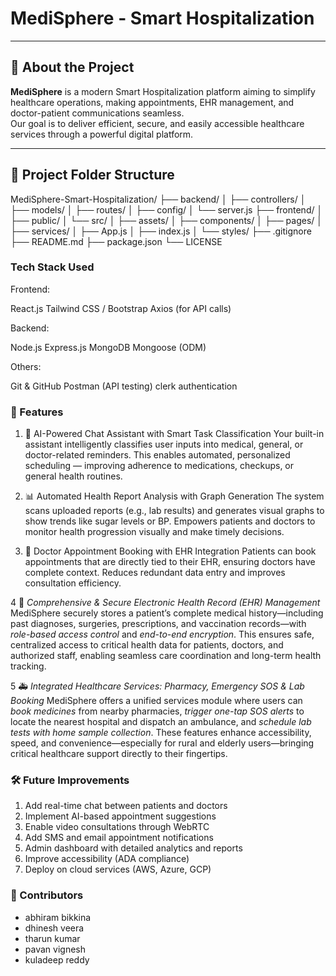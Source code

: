 # MediSphere - Smart Hospitalization



---

## 🏥 About the Project

**MediSphere** is a modern Smart Hospitalization platform aiming to simplify healthcare operations, making appointments, EHR management, and doctor-patient communications seamless.  
Our goal is to deliver efficient, secure, and easily accessible healthcare services through a powerful digital platform.

---

## 📂 Project Folder Structure
MediSphere-Smart-Hospitalization/
├── backend/
│   ├── controllers/
│   ├── models/
│   ├── routes/
│   ├── config/
│   └── server.js
├── frontend/
│   ├── public/
│   └── src/
│       ├── assets/
│       ├── components/
│       ├── pages/
│       ├── services/
│       ├── App.js
│       ├── index.js
│       └── styles/
├── .gitignore
├── README.md
├── package.json
└── LICENSE

### Tech Stack Used


Frontend:


React.js
Tailwind CSS / Bootstrap
Axios (for API calls)

Backend:


Node.js
Express.js
MongoDB
Mongoose (ODM)

Others:


Git & GitHub
Postman (API testing)
clerk authentication



### 🚀 Features

1. 🤖 AI-Powered Chat Assistant with Smart Task Classification
Your built-in assistant intelligently classifies user inputs into medical, general, or doctor-related reminders.
This enables automated, personalized scheduling — improving adherence to medications, checkups, or general health routines.

2. 📊 Automated Health Report Analysis with Graph Generation
The system scans uploaded reports (e.g., lab results) and generates visual graphs to show trends like sugar levels or BP.
Empowers patients and doctors to monitor health progression visually and make timely decisions.

3. 📅 Doctor Appointment Booking with EHR Integration
Patients can book appointments that are directly tied to their EHR, ensuring doctors have complete context.
Reduces redundant data entry and improves consultation efficiency.

4 📁 *Comprehensive & Secure Electronic Health Record (EHR) Management*
MediSphere securely stores a patient’s complete medical history—including past diagnoses, surgeries, prescriptions, and vaccination records—with *role-based access control* and *end-to-end encryption*. This ensures safe, centralized access to critical health data for patients, doctors, and authorized staff, enabling seamless care coordination and long-term health tracking.

5 🚑 *Integrated Healthcare Services: Pharmacy, Emergency SOS & Lab Booking*
MediSphere offers a unified services module where users can *book medicines* from nearby pharmacies, *trigger one-tap SOS alerts* to locate the nearest hospital and dispatch an ambulance, and *schedule lab tests with home sample collection*. These features enhance accessibility, speed, and convenience—especially for rural and elderly users—bringing critical healthcare support directly to their fingertips.

### 🛠️ Future Improvements

1. Add real-time chat between patients and doctors
2. Implement AI-based appointment suggestions
3. Enable video consultations through WebRTC
4. Add SMS and email appointment notifications
5. Admin dashboard with detailed analytics and reports
6. Improve accessibility (ADA compliance)
7. Deploy on cloud services (AWS, Azure, GCP)

### 🤝 Contributors

- abhiram bikkina
- dhinesh veera
- tharun kumar
- pavan vignesh
- kuladeep reddy



